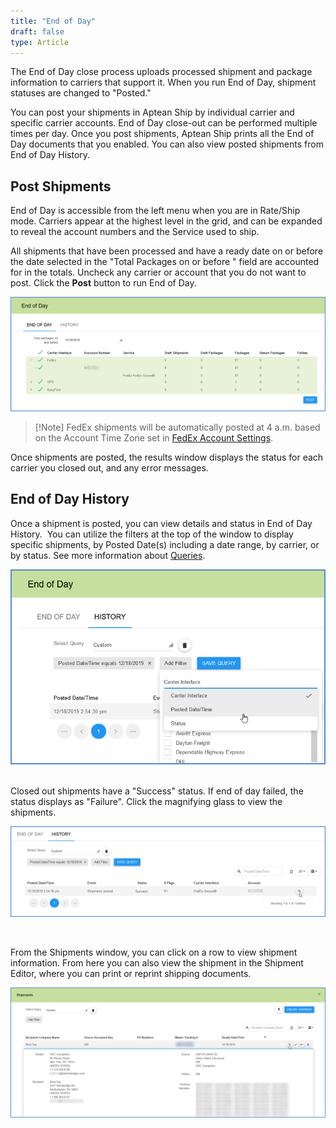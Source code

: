 ```yaml
---
title: "End of Day"
draft: false
type: Article
---
```


The End of Day close process uploads processed shipment and package information to carriers that support it. When you run End of Day, shipment statuses are changed to "Posted."

You can post your shipments in Aptean Ship by individual carrier and specific carrier accounts. End of Day close-out can be performed multiple times per day. Once you post shipments, Aptean Ship prints all the End of Day documents that you enabled. You can also view posted shipments from End of Day History.
## Post Shipments


End of Day is accessible from the left menu when you are in Rate/Ship mode. Carriers appear at the highest level in the grid, and can be expanded to reveal the account numbers and the Service used to ship.

All shipments that have been processed and have a ready date on or before the date selected in the "Total Packages on or before " field are accounted for in the totals. Uncheck any carrier or account that you do not want to post. Click the **Post** button to run End of Day.

![](assets/images/end-of-day-1.png)

>[!Note] FedEx shipments will be automatically posted at 4 a.m. based on the Account Time Zone set in [FedEx Account Settings](http://ask.shipping.apteancloud.com/akb/setup_fedex/#settings). 

Once shipments are posted, the results window displays the status for each carrier you closed out, and any error messages.


## End of Day History


Once a shipment is posted, you can view details and status in End of Day History.  You can utilize the filters at the top of the window to display specific shipments, by Posted Date(s) including a date range, by carrier, or by status. See more information about [Queries](http://ask.shipping.apteancloud.com/akb/maintain-queries/).

![](assets/images/end-of-day-2-1.png)
 

Closed out shipments have a "Success" status. If end of day failed, the status displays as "Failure". Click the magnifying glass to view the shipments.

![](assets/images/end-of-day-3.png)

 

From the Shipments window, you can click on a row to view shipment information. From here you can also view the shipment in the Shipment Editor, where you can print or reprint shipping documents.

![](assets/images/end-of-day-5-1.png)

